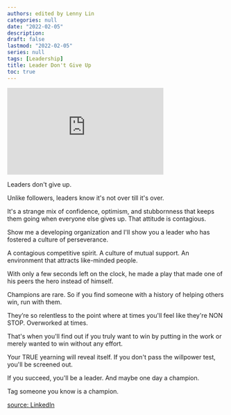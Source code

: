 ```yaml
---
authors: edited by Lenny Lin
categories: null
date: "2022-02-05"
description: 
draft: false
lastmod: "2022-02-05"
series: null
tags: [Leadership]
title: Leader Don't Give Up
toc: true
---
```


<!--more-->


<iframe width="360" height="200" src="https://www.youtube.com/embed/pWDwYSkQj5g" title="YouTube video player" frameborder="0" allow="accelerometer; autoplay; clipboard-write; encrypted-media; gyroscope; picture-in-picture" allowfullscreen></iframe>


Leaders don't give up.

Unlike followers, leaders know it's not over till it's over.

It's a strange mix of confidence, optimism, and stubbornness that keeps them going when everyone else gives up. That attitude is contagious.

Show me a developing organization and I'll show you a leader who has fostered a culture of perseverance.

A contagious competitive spirit.
A culture of mutual support.
An environment that attracts like-minded people.

With only a few seconds left on the clock, he made a play that made one of his peers the hero instead of himself.

Champions are rare. So if you find someone with a history of helping others win, run with them.

They’re so relentless to the point where at times you'll feel like they're NON STOP. Overworked at times.

That's when you'll find out if you truly want to win by putting in the work or merely wanted to win without any effort.

Your TRUE yearning will reveal itself. If you don't pass the willpower test, you'll be screened out.

If you succeed, you'll be a leader. And maybe one day a champion.

Tag someone you know is a champion.

[source: LinkedIn](https://www.linkedin.com/feed/update/urn:li:activity:6895318077924278272/)